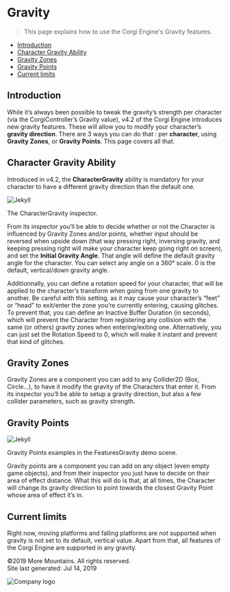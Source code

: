 # Gravity

> This page explains how to use the Corgi Engine's Gravity features.

- [Introduction](#introduction)
- [Character Gravity Ability](#character-gravity-ability)
- [Gravity Zones](#gravity-zones)
- [Gravity Points](#gravity-points)
- [Current limits](#current-limits)

## Introduction

While it’s always been possible to tweak the gravity’s strength per character (via the CorgiController’s Gravity value), v4.2 of the Corgi Engine introduces new gravity features. These will allow you to modify your character’s **gravity direction**. There are 3 ways you can do that : per **character**, using **Gravity Zones**, or **Gravity Points**. This page covers all that.

## Character Gravity Ability

Introduced in v4.2, the **CharacterGravity** ability is mandatory for your character to have a different gravity direction than the default one.

![Jekyll](http://corgi-engine-docs.moremountains.com/gravity/images/gravity1.jpg)

The CharacterGravity inspector.

From its inspector you’ll be able to decide whether or not the Character is influenced by Gravity Zones and/or points, whether input should be reversed when upside down (that way pressing right, inversing gravity, and keeping pressing right will make your character keep going right on screen), and set the **Initial Gravity Angle**. That angle will define the default gravity angle for the character. You can select any angle on a 360° scale. 0 is the default, vertical/down gravity angle.

Additionnally, you can define a rotation speed for your character, that will be applied to the character’s transform when going from one gravity to another. Be careful with this setting, as it may cause your character’s “feet” or “head” to exit/enter the zone you’re currently entering, causing glitches. To prevent that, you can define an Inactive Buffer Duration (in seconds), which will prevent the Character from registering any collision with the same (or others) gravity zones when entering/exiting one. Alternatively, you can just set the Rotation Speed to 0, which will make it instant and prevent that kind of glitches.

## Gravity Zones

Gravity Zones are a component you can add to any Collider2D (Box, Circle…), to have it modify the gravity of the Characters that enter it. From its inspector you’ll be able to setup a gravity direction, but also a few collider parameters, such as gravity strength.

## Gravity Points

![Jekyll](http://corgi-engine-docs.moremountains.com/gravity/images/gravity2.jpg)

Gravity Points examples in the FeaturesGravity demo scene.

Gravity points are a component you can add on any object (even empty game objects), and from their inspector you just have to decide on their area of effect distance. What this will do is that, at all times, the Character will change its gravity direction to point towards the closest Gravity Point whose area of effect it’s in.

## Current limits

Right now, moving platforms and falling platforms are not supported when gravity is not set to its default, vertical value. Apart from that, all features of the Corgi Engine are supported in any gravity.

©2019 More Mountains. All rights reserved.  
Site last generated: Jul 14, 2019  

![Company logo](http://corgi-engine-docs.moremountains.com/gravity/images/company_logo.png)
